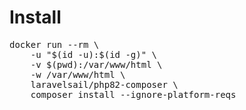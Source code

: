 <h1>Install</h1>

<pre>
docker run --rm \
    -u "$(id -u):$(id -g)" \
    -v $(pwd):/var/www/html \
    -w /var/www/html \
    laravelsail/php82-composer \
    composer install --ignore-platform-reqs
</pre>
